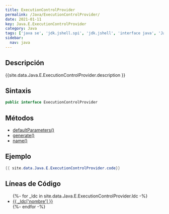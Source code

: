 ```yaml
---
title: ExecutionControlProvider
permalink: /Java/ExecutionControlProvider/
date: 2021-01-11
key: Java.E.ExecutionControlProvider
category: Java
tags: ['java se', 'jdk.jshell.spi', 'jdk.jshell', 'interface java', 'Java 9']
sidebar: 
  nav: java
---
```


## Descripción
{{site.data.Java.E.ExecutionControlProvider.description }}

## Sintaxis
~~~java
public interface ExecutionControlProvider
~~~

## Métodos
* [defaultParameters()](/Java/ExecutionControlProvider/defaultParameters/)
* [generate()](/Java/ExecutionControlProvider/generate/)
* [name()](/Java/ExecutionControlProvider/name/)

## Ejemplo
~~~java
{{ site.data.Java.E.ExecutionControlProvider.code}}
~~~

## Líneas de Código
<ul>
{%- for _ldc in site.data.Java.E.ExecutionControlProvider.ldc -%}
   <li>
       <a href="{{_ldc['url'] }}">{{ _ldc['nombre'] }}</a>
   </li>
{%- endfor -%}
</ul>
